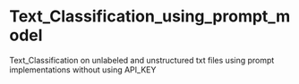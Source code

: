 # Text_Classification_using_prompt_model
Text_Classification on unlabeled and unstructured txt files using prompt implementations without using  API_KEY
